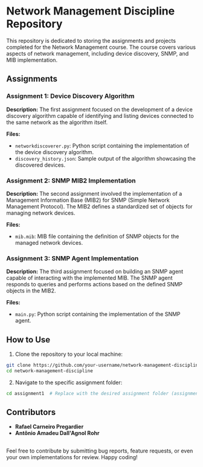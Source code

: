 # Network Management Discipline Repository

This repository is dedicated to storing the assignments and projects completed for the Network Management course. The course covers various aspects of network management, including device discovery, SNMP, and MIB implementation.

## Assignments

### Assignment 1: Device Discovery Algorithm

**Description:**
The first assignment focused on the development of a device discovery algorithm capable of identifying and listing devices connected to the same network as the algorithm itself.

**Files:**
- `networkdiscoverer.py`: Python script containing the implementation of the device discovery algorithm.
- `discovery_history.json`: Sample output of the algorithm showcasing the discovered devices.

### Assignment 2: SNMP MIB2 Implementation

**Description:**
The second assignment involved the implementation of a Management Information Base (MIB2) for SNMP (Simple Network Management Protocol). The MIB2 defines a standardized set of objects for managing network devices.

**Files:**
- `mib.mib`: MIB file containing the definition of SNMP objects for the managed network devices.

### Assignment 3: SNMP Agent Implementation

**Description:**
The third assignment focused on building an SNMP agent capable of interacting with the implemented MIB. The SNMP agent responds to queries and performs actions based on the defined SNMP objects in the MIB2.

**Files:**
- `main.py`: Python script containing the implementation of the SNMP agent.

## How to Use

1. Clone the repository to your local machine:

```bash
git clone https://github.com/your-username/network-management-discipline.git
cd network-management-discipline
```

2. Navigate to the specific assignment folder:

```bash
cd assignment1  # Replace with the desired assignment folder (assignment2, assignment3, etc.)
```

## Contributors
- **Rafael Carneiro Pregardier**
- **Antônio Amadeu Dall'Agnol Rohr**
##

Feel free to contribute by submitting bug reports, feature requests, or even your own implementations for review.
Happy coding!
